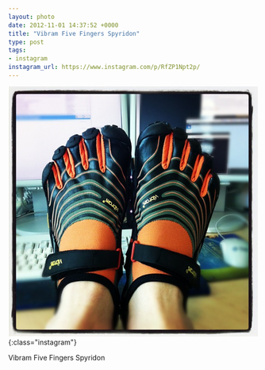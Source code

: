 ```yaml
---
layout: photo
date: 2012-11-01 14:37:52 +0000
title: "Vibram Five Fingers Spyridon"
type: post
tags:
- instagram
instagram_url: https://www.instagram.com/p/RfZP1Npt2p/
---
```


![Instagram - RfZP1Npt2p](/img/RfZP1Npt2p.jpg){:class="instagram"}

Vibram Five Fingers Spyridon
